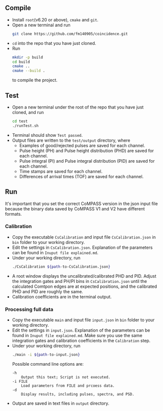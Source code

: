<!--
 * @Description: 
 * @Author: Ming Fang
 * @Date: 2021-04-06 15:24:22
 * @LastEditors: Ming Fang
 * @LastEditTime: 2022-02-28 20:56:40
-->
## Compile
- Install `root`(v6.20 or above), `cmake` and `git`.
- Open a new terminal and run 
    ```bash
    git clone https://github.com/fm140905/coincidence.git
    ```
- `cd` into the repo that you have just cloned.
- Run 
  ```bash
  mkdir -p build
  cd build
  cmake ..
  cmake --build .
  ```
  to compile the project.

## Test
- Open a new terminal under the root of the repo that you have just cloned, and run 
    ```bash
    cd test
    ./runTest.sh
    ```
-  Terminal should show `Test passed`. 
-  Output files are written to the `test/output` directory, where
    - Examples of good/rejected pulses are saved for each channel.
    - Pulse height (PH) and Pulse height distribution (PHD) are saved for each channel.
    - Pulse integral (PI) and Pulse integral distribution (PID) are saved for each channel.
    - Time stamps are saved for each channel.
    - Differences of arrival times (TOF) are saved for each channel.

## Run
 It's important that you set the correct CoMPASS version in the json input file because the binary data saved by CoMPASS V1 and V2 have different formats.
### Calibration
- Copy the executable `CsCalibration` and input file `CsCalibration.json` in `bin` folder to your working directory.
- Edit the settings in `CsCalibration.json`. Explanation of the parameters can be found in `Inuput file explained.md`.
- Under your working directory, run
    ```bash
    ./CsCalibration ${path-to-CsCalibration.json}
    ```
- A root window displays the uncalibrated/calibrated PHD and PID. Adjust the integration gates and PH/PI bins in `CsCalibration.json` until the calculated Comtpon edges are at expected positions, and the calibrated PHD and PID are roughly the same.
- Calibration coefficients are in the terminal output. 
### Processing full data
- Copy the executable `main` and input file `input.json` in `bin` folder to your working directory.
- Edit the settings in `input.json`. Explanation of the parameters can be found in `Inuput file explained.md`. Make sure you use the same integration gates and calibration coefficients in the `Calibration` step.
- Under your working directory, run
    ```bash
    ./main -i ${path-to-input.json}
    ```
    Possible command line options are:
    ```
    -h
        Output this text; Script is not executed.
    -i FILE
        Load parameters from FILE and prcoess data.
    -d
        Display results, including pulses, spectra, and PSD.
    ```
- Output are saved in text files in `output` directory.
